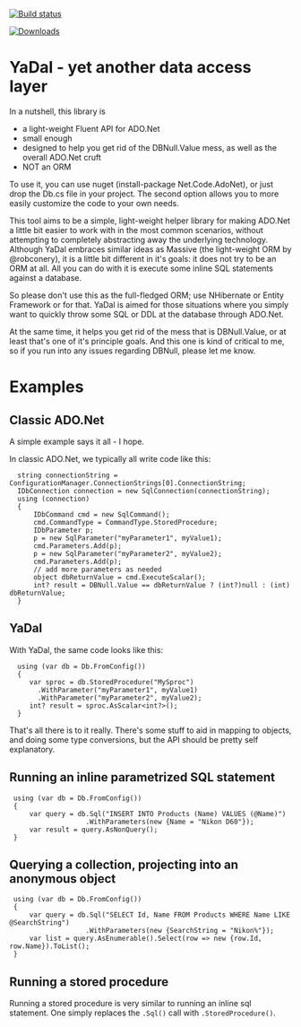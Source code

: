 [![Build status](https://ci.appveyor.com/api/projects/status/6koxegsr4pk3n5dv?svg=true)](https://ci.appveyor.com/project/jhgbrt/yadal)

[![Downloads](https://img.shields.io/nuget/dt/Net.Code.ADONet.svg)](https://www.nuget.org/packages/Net.Code.ADONet)

# YaDal - yet another data access layer

In a nutshell, this library is
- a light-weight Fluent API for ADO.Net
- small enough
- designed to help you get rid of the DBNull.Value mess, as well as the overall ADO.Net cruft
- NOT an ORM

To use it, you can use nuget (install-package Net.Code.AdoNet), or just drop the Db.cs file in your project. The second option allows you to more easily customize the code to your own needs.

This tool aims to be a simple, light-weight helper library for making ADO.Net a little bit easier to work with in the most common scenarios, without attempting to completely abstracting away the underlying technology. Although YaDal embraces similar ideas as Massive (the light-weight ORM by @robconery), it is a little bit different in it's goals: it does not try to be an ORM at all. All you can do with it is execute some inline SQL statements against a database.

So please don't use this as the full-fledged ORM; use NHibernate or Entity Framework or <insert your favorite framework here> for that. YaDal is aimed for those situations where you simply want to quickly throw some SQL or DDL at the database through ADO.Net.

At the same time, it helps you get rid of the mess that is DBNull.Value, or at least that's one of it's principle goals. And this one is kind of critical to me, so if you run into any issues regarding DBNull, please let me know.

# Examples

## Classic ADO.Net 

A simple example says it all - I hope.
 
In classic ADO.Net, we typically all write code like this:

      string connectionString = ConfigurationManager.ConnectionStrings[0].ConnectionString; 
      IDbConnection connection = new SqlConnection(connectionString);
      using (connection) 
      {
          IDbCommand cmd = new SqlCommand();
          cmd.CommandType = CommandType.StoredProcedure;
          IDbParameter p;
          p = new SqlParameter("myParameter1", myValue1);
          cmd.Parameters.Add(p);
          p = new SqlParameter("myParameter2", myValue2);
          cmd.Parameters.Add(p);
          // add more parameters as needed
          object dbReturnValue = cmd.ExecuteScalar();
          int? result = DBNull.Value == dbReturnValue ? (int?)null : (int) dbReturnValue;
      }

## YaDal

With YaDal, the same code looks like this:

      using (var db = Db.FromConfig()) 
      {
         var sproc = db.StoredProcedure("MySproc")
           .WithParameter("myParameter1", myValue1)
           .WithParameter("myParameter2", myValue2);
         int? result = sproc.AsScalar<int?>();
      }

That's all there is to it really. There's some stuff to aid in mapping to objects, and doing some type conversions, but the API should be pretty self explanatory.

## Running an inline parametrized SQL statement

     using (var db = Db.FromConfig())
     {
         var query = db.Sql("INSERT INTO Products (Name) VALUES (@Name)")
                       .WithParameters(new {Name = "Nikon D60"});
         var result = query.AsNonQuery();
     }

## Querying a collection, projecting into an anonymous object

     using (var db = Db.FromConfig())
     {
         var query = db.Sql("SELECT Id, Name FROM Products WHERE Name LIKE @SearchString")
                       .WithParameters(new {SearchString = "Nikon%"});
         var list = query.AsEnumerable().Select(row => new {row.Id, row.Name}).ToList();
     }

## Running a stored procedure

Running a stored procedure is very similar to running an inline sql statement. One simply replaces the `.Sql()` call with `.StoredProcedure()`.
